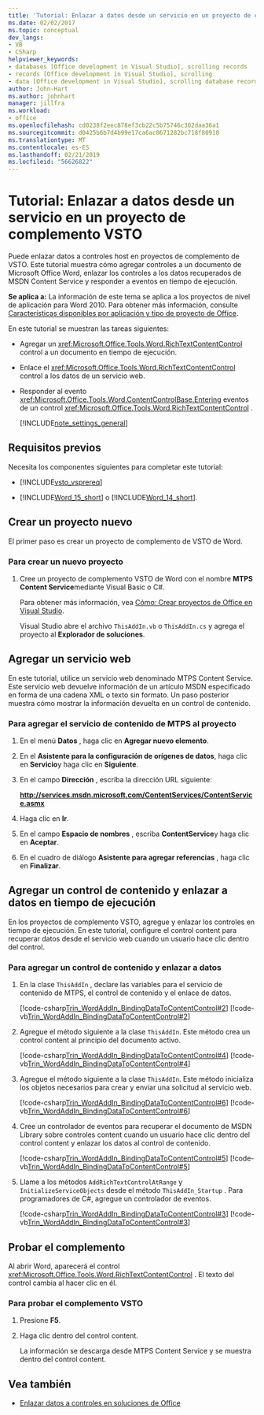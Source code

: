 ```yaml
---
title: 'Tutorial: Enlazar a datos desde un servicio en un proyecto de complemento de VSTO'
ms.date: 02/02/2017
ms.topic: conceptual
dev_langs:
- VB
- CSharp
helpviewer_keywords:
- databases [Office development in Visual Studio], scrolling records
- records [Office development in Visual Studio], scrolling
- data [Office development in Visual Studio], scrolling database records
author: John-Hart
ms.author: johnhart
manager: jillfra
ms.workload:
- office
ms.openlocfilehash: cd0238f2eec878ef3cb22c5b75746c302daa36a1
ms.sourcegitcommit: d0425b6b7d4b99e17ca6ac0671282bc718f80910
ms.translationtype: MT
ms.contentlocale: es-ES
ms.lasthandoff: 02/21/2019
ms.locfileid: "56626822"
---
```

# <a name="walkthrough-bind-to-data-from-a-service-in-a-vsto-add-in-project"></a>Tutorial: Enlazar a datos desde un servicio en un proyecto de complemento VSTO
  Puede enlazar datos a controles host en proyectos de complemento de VSTO. Este tutorial muestra cómo agregar controles a un documento de Microsoft Office Word, enlazar los controles a los datos recuperados de MSDN Content Service y responder a eventos en tiempo de ejecución.

 **Se aplica a:** La información de este tema se aplica a los proyectos de nivel de aplicación para Word 2010. Para obtener más información, consulte [Características disponibles por aplicación y tipo de proyecto de Office](../vsto/features-available-by-office-application-and-project-type.md).

 En este tutorial se muestran las tareas siguientes:

- Agregar un <xref:Microsoft.Office.Tools.Word.RichTextContentControl> control a un documento en tiempo de ejecución.

- Enlace el <xref:Microsoft.Office.Tools.Word.RichTextContentControl> control a los datos de un servicio web.

- Responder al evento <xref:Microsoft.Office.Tools.Word.ContentControlBase.Entering> eventos de un control <xref:Microsoft.Office.Tools.Word.RichTextContentControl> .

  [!INCLUDE[note_settings_general](../sharepoint/includes/note-settings-general-md.md)]

## <a name="prerequisites"></a>Requisitos previos
 Necesita los componentes siguientes para completar este tutorial:

-   [!INCLUDE[vsto_vsprereq](../vsto/includes/vsto-vsprereq-md.md)]

-   [!INCLUDE[Word_15_short](../vsto/includes/word-15-short-md.md)] o [!INCLUDE[Word_14_short](../vsto/includes/word-14-short-md.md)].

## <a name="create-a-new-project"></a>Crear un proyecto nuevo
 El primer paso es crear un proyecto de complemento de VSTO de Word.

### <a name="to-create-a-new-project"></a>Para crear un nuevo proyecto

1.  Cree un proyecto de complemento VSTO de Word con el nombre **MTPS Content Service**mediante Visual Basic o C#.

     Para obtener más información, vea [Cómo: Crear proyectos de Office en Visual Studio](../vsto/how-to-create-office-projects-in-visual-studio.md).

     Visual Studio abre el archivo `ThisAddIn.vb` o `ThisAddIn.cs` y agrega el proyecto al **Explorador de soluciones**.

## <a name="add-a-web-service"></a>Agregar un servicio web
 En este tutorial, utilice un servicio web denominado MTPS Content Service. Este servicio web devuelve información de un artículo MSDN especificado en forma de una cadena XML o texto sin formato. Un paso posterior muestra cómo mostrar la información devuelta en un control de contenido.

### <a name="to-add-the-mtps-content-service-to-the-project"></a>Para agregar el servicio de contenido de MTPS al proyecto

1.  En el menú **Datos** , haga clic en **Agregar nuevo elemento**.

2.  En el **Asistente para la configuración de orígenes de datos**, haga clic en **Servicio**y haga clic en **Siguiente**.

3.  En el campo **Dirección** , escriba la dirección URL siguiente:

     **http://services.msdn.microsoft.com/ContentServices/ContentService.asmx**

4.  Haga clic en **Ir**.

5.  En el campo **Espacio de nombres** , escriba **ContentService**y haga clic en **Aceptar**.

6.  En el cuadro de diálogo **Asistente para agregar referencias** , haga clic en **Finalizar**.

## <a name="add-a-content-control-and-bind-to-data-at-runtime"></a>Agregar un control de contenido y enlazar a datos en tiempo de ejecución
 En los proyectos de complemento VSTO, agregue y enlazar los controles en tiempo de ejecución. En este tutorial, configure el control content para recuperar datos desde el servicio web cuando un usuario hace clic dentro del control.

### <a name="to-add-a-content-control-and-bind-to-data"></a>Para agregar un control de contenido y enlazar a datos

1.  En la clase `ThisAddIn` , declare las variables para el servicio de contenido de MTPS, el control de contenido y el enlace de datos.

     [!code-csharp[Trin_WordAddIn_BindingDataToContentControl#2](../vsto/codesnippet/CSharp/trin_wordaddin_bindingdatatocontentcontrol/ThisAddIn.cs#2)]
     [!code-vb[Trin_WordAddIn_BindingDataToContentControl#2](../vsto/codesnippet/VisualBasic/trin_wordaddin_bindingdatatocontentcontrol/ThisAddIn.vb#2)]

2.  Agregue el método siguiente a la clase `ThisAddIn`. Este método crea un control content al principio del documento activo.

     [!code-csharp[Trin_WordAddIn_BindingDataToContentControl#4](../vsto/codesnippet/CSharp/trin_wordaddin_bindingdatatocontentcontrol/ThisAddIn.cs#4)]
     [!code-vb[Trin_WordAddIn_BindingDataToContentControl#4](../vsto/codesnippet/VisualBasic/trin_wordaddin_bindingdatatocontentcontrol/ThisAddIn.vb#4)]

3.  Agregue el método siguiente a la clase `ThisAddIn`. Este método inicializa los objetos necesarios para crear y enviar una solicitud al servicio web.

     [!code-csharp[Trin_WordAddIn_BindingDataToContentControl#6](../vsto/codesnippet/CSharp/trin_wordaddin_bindingdatatocontentcontrol/ThisAddIn.cs#6)]
     [!code-vb[Trin_WordAddIn_BindingDataToContentControl#6](../vsto/codesnippet/VisualBasic/trin_wordaddin_bindingdatatocontentcontrol/ThisAddIn.vb#6)]

4.  Cree un controlador de eventos para recuperar el documento de MSDN Library sobre controles content cuando un usuario hace clic dentro del control content y enlazar los datos al control de contenido.

     [!code-csharp[Trin_WordAddIn_BindingDataToContentControl#5](../vsto/codesnippet/CSharp/trin_wordaddin_bindingdatatocontentcontrol/ThisAddIn.cs#5)]
     [!code-vb[Trin_WordAddIn_BindingDataToContentControl#5](../vsto/codesnippet/VisualBasic/trin_wordaddin_bindingdatatocontentcontrol/ThisAddIn.vb#5)]

5.  Llame a los métodos `AddRichTextControlAtRange` y `InitializeServiceObjects` desde el método `ThisAddIn_Startup` . Para programadores de C#, agregue un controlador de eventos.

     [!code-csharp[Trin_WordAddIn_BindingDataToContentControl#3](../vsto/codesnippet/CSharp/trin_wordaddin_bindingdatatocontentcontrol/ThisAddIn.cs#3)]
     [!code-vb[Trin_WordAddIn_BindingDataToContentControl#3](../vsto/codesnippet/VisualBasic/trin_wordaddin_bindingdatatocontentcontrol/ThisAddIn.vb#3)]

## <a name="test-the-add-in"></a>Probar el complemento
 Al abrir Word, aparecerá el control <xref:Microsoft.Office.Tools.Word.RichTextContentControl> . El texto del control cambia al hacer clic en él.

### <a name="to-test-the-vsto-add-in"></a>Para probar el complemento VSTO

1.  Presione **F5**.

2.  Haga clic dentro del control content.

     La información se descarga desde MTPS Content Service y se muestra dentro del control content.

## <a name="see-also"></a>Vea también
- [Enlazar datos a controles en soluciones de Office](../vsto/binding-data-to-controls-in-office-solutions.md)
